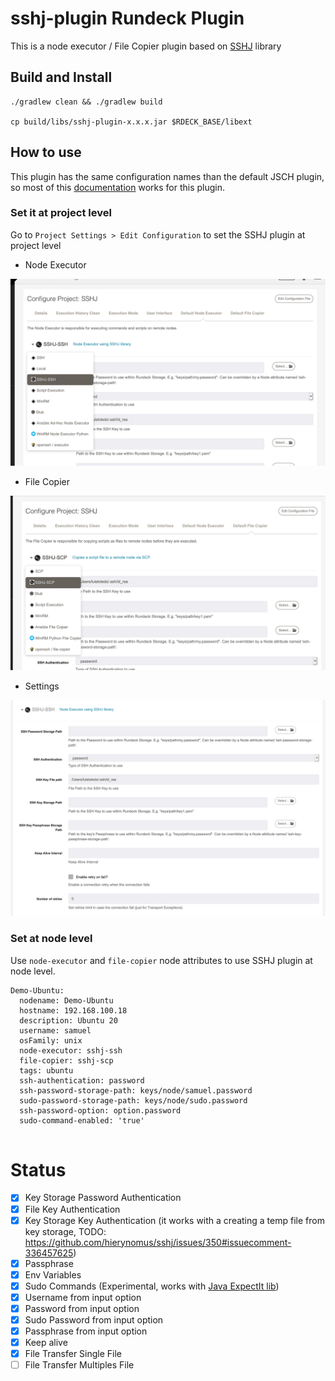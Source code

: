 # sshj-plugin Rundeck Plugin

This is a node executor / File Copier plugin based on [SSHJ](https://github.com/hierynomus/sshj) library

## Build and Install

```
./gradlew clean && ./gradlew build 

cp build/libs/sshj-plugin-x.x.x.jar $RDECK_BASE/libext
```

## How to use

This plugin has the same configuration names than the default JSCH plugin, so most of this [documentation](https://docs.rundeck.com/docs/administration/projects/node-execution/ssh.html)  works for this plugin.

### Set it at project level

Go to `Project Settings > Edit Configuration` to set the SSHJ plugin at project level

* Node Executor

![Node Executor](docs/project-node-executor.png)

* File Copier

![Node Executor](docs/project-file-copier.png)

* Settings

![Node Executor](docs/node-executor-settings.png)

### Set at node level

Use `node-executor` and `file-copier` node attributes to use SSHJ plugin at node level.

```
Demo-Ubuntu:
  nodename: Demo-Ubuntu
  hostname: 192.168.100.18
  description: Ubuntu 20
  username: samuel
  osFamily: unix
  node-executor: sshj-ssh
  file-copier: sshj-scp
  tags: ubuntu
  ssh-authentication: password
  ssh-password-storage-path: keys/node/samuel.password
  sudo-password-storage-path: keys/node/sudo.password
  ssh-password-option: option.password
  sudo-command-enabled: 'true'
  
```

# Status

- [X] Key Storage Password Authentication
- [x] File Key Authentication 
- [x] Key Storage Key Authentication (it works with a creating a temp file from key storage, TODO: https://github.com/hierynomus/sshj/issues/350#issuecomment-336457625)
- [x] Passphrase 
- [x] Env Variables 
- [X] Sudo Commands (Experimental, works with [Java ExpectIt lib](https://github.com/Alexey1Gavrilov/ExpectIt))
- [X] Username from input option
- [X] Password from input option
- [X] Sudo Password from input option
- [X] Passphrase from input option
- [X] Keep alive
- [X] File Transfer Single File
- [ ] File Transfer Multiples File
